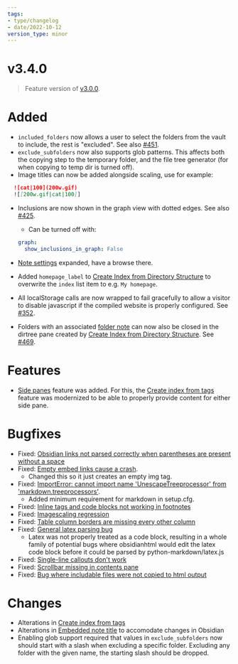 ```yaml
---
tags:
- type/changelog
- date/2022-10-12
version_type: minor
---
```

# v3.4.0   
   
> Feature version of [v3.0.0](../Changelog/v3.0.0.md).    
   
# Added   
   
- `included_folders` now allows a user to select the folders from the vault to include, the rest is "excluded". See also [#451](https://github.com/obsidian-html/obsidian-html/issues/451).   
- `exclude_subfolders`  now also supports glob patterns. This affects both the copying step to the temporary folder, and the file tree generator (for when copying to temp dir is turned off).   
- Image titles can now be added alongside scaling, use for example:   
``` md
  ![cat|100](200w.gif)
  ![[200w.gif|cat|100]]
```
   
   
  - Inclusions are now shown in the graph view with dotted edges. See also [#425](https://github.com/obsidian-html/obsidian-html/issues/425).   
	  - Can be turned off with:   
	  ``` yaml   
      graph:   
        show_inclusions_in_graph: False   
	  ```   
   
- [Note settings](../Configurations/Note%20settings/Note%20settings.md) expanded, have a browse there.   
- Added `homepage_label` to [Create Index from Directory Structure](../Configurations/Modes/Create%20Index%20from%20Directory%20Structure.md) to overwrite the `index` list item to e.g. `My homepage`.   
- All localStorage calls are now wrapped to fail gracefully to allow a visitor to disable javascript if the compiled website is properly configured. See [#352](https://github.com/obsidian-html/obsidian-html/issues/352).   
- Folders with an associated [folder note](../Configurations/Features/Folder%20Notes.md) can now also be closed in the dirtree pane created by [Create Index from Directory Structure](../Configurations/Modes/Create%20Index%20from%20Directory%20Structure.md). See [#469](https://github.com/obsidian-html/obsidian-html/issues/469).   
   
# Features   
   
- [Side panes](../Configurations/Features/Side%20panes.md) feature was added. For this, the [Create index from tags](../Configurations/Modes/Create%20index%20from%20tags.md) feature was modernized to be able to properly provide content for either side pane.   
   
   
# Bugfixes   
   
- Fixed: [Obsidian links not parsed correctly when parentheses are present without a space](https://github.com/obsidian-html/obsidian-html/issues/532)   
- Fixed: [Empty embed links cause a crash](https://github.com/obsidian-html/obsidian-html/issues/536).    
	- Changed this so it just creates an empty img tag.   
- Fixed: [ImportError: cannot import name 'UnescapeTreeprocessor' from 'markdown.treeprocessors'](https://github.com/obsidian-html/obsidian-html/issues/474).    
	- Added minimum requirement for markdown in setup.cfg.   
- Fixed: [Inline tags and code blocks not working in footnotes](https://github.com/obsidian-html/obsidian-html/issues/512)   
- Fixed: [Imagescaling regression](https://github.com/obsidian-html/obsidian-html/issues/515)   
- Fixed: [Table column borders are missing every other column](https://github.com/obsidian-html/obsidian-html/issues/511)   
- Fixed: [General latex parsing bug](https://github.com/obsidian-html/obsidian-html/issues/521)   
	- Latex was not properly treated as a code block, resulting in a whole family of potential bugs where obsidianhtml would edit the latex code block before it could be parsed by python-markdown/latex.js   
- Fixed: [Single-line callouts don't work](https://github.com/obsidian-html/obsidian-html/issues/488)   
- Fixed: [Scrollbar missing in contents pane](https://github.com/obsidian-html/obsidian-html/issues/496)   
- Fixed: [Bug where includable files were not copied to html output](https://github.com/obsidian-html/obsidian-html/issues/465)   
   
# Changes   
   
- Alterations in [Create index from tags](../Configurations/Modes/Create%20index%20from%20tags.md)   
- Alterations in [Embedded note title](../Configurations/Features/Embedded%20note%20title.md) to accomodate changes in Obsidian   
- Enabling glob support required that values in `exclude_subfolders`  now should start with a slash when excluding a specific folder. Excluding any folder with the given name, the starting slash should be dropped.